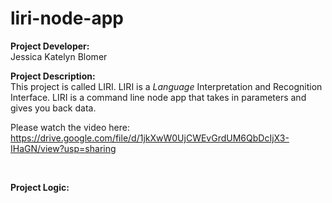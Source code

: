 # liri-node-app

<strong>Project Developer:</strong> <br/>Jessica Katelyn Blomer

<strong>Project Description:</strong> <br/>This project is called LIRI.  LIRI is a _Language_ Interpretation and Recognition Interface. LIRI is a command line node app that takes in parameters and gives you back data.<br/>


Please watch the video here:
https://drive.google.com/file/d/1jkXwW0UjCWEvGrdUM6QbDcIjX3-IHaGN/view?usp=sharing

<br/>

<strong>Project Logic:</strong> <br/>

